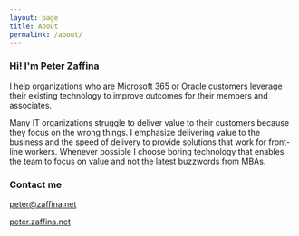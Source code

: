 ```yaml
---
layout: page
title: About
permalink: /about/
---
```


### Hi! I'm Peter Zaffina
I help organizations who are Microsoft 365 or Oracle customers leverage their existing technology to improve outcomes for their members and associates.

Many IT organizations struggle to deliver value to their customers because they focus on the wrong things. I emphasize delivering value to the business and the speed of delivery to provide solutions that work for front-line workers. Whenever possible I choose boring technology that enables the team to focus on value and not the latest buzzwords from MBAs.

### Contact me

[peter@zaffina.net](mailto:peter@zaffina.net)

[peter.zaffina.net](https://peter.zaffina.net)

